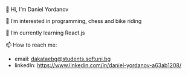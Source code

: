 👋 Hi, I’m Daniel Yordanov

👀 I’m interested in programming, chess and bike riding

🌱 I’m currently learning React.js

📫 How to reach me: 
- email: dakataebg@students.softuni.bg 
- linkedIn: https://www.linkedin.com/in/daniel-yordanov-a63ab1208/
